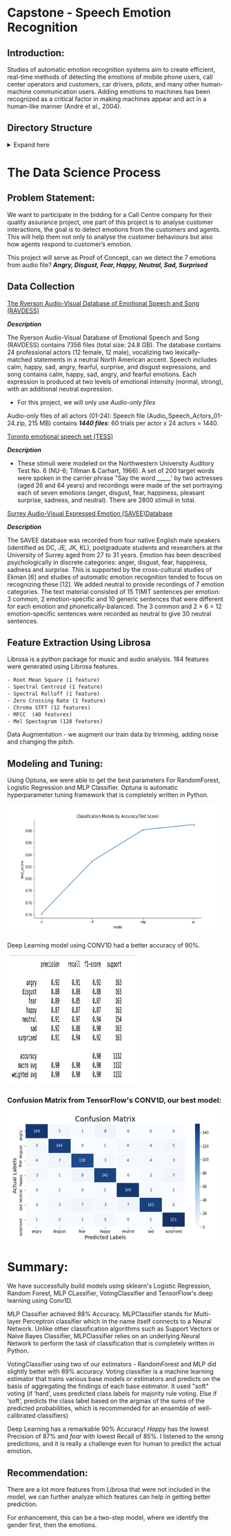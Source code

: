 # Capstone - Speech Emotion Recognition


## Introduction:

Studies of automatic emotion recognition systems aim to create efficient, real-time methods of detecting the emotions of mobile phone users, call center operators and customers, car drivers, pilots, and many other human-machine communication users. Adding emotions to machines has been recognized as a critical factor in making machines appear and act in a human-like manner (André et al., 2004).



## Directory Structure
<details>
  <summary>Expand here</summary>

```
Capstone - Speech Emotion Recognition
|__ 01-A EDA_VoiceSentiment-RAVDESS.ipynb
|__ 01-B EDA_VoiceSentiment-TESS.ipynb
|__ 01-C EDA_VoiceSentiment-SAVEES.ipynb
|__ 02 VoiceSentiment-Feature_Extraction.ipynb
|__ 03-A SER_TraditionalML.ipynb
|__ 03-B SER_DeepLearning.ipynb
|__ 04-A VotingClass_Post-Model Testing.ipynb
|__ 04-B TF_Post-Model Testing.ipynb
|__ datasets
|   |__ train.csv      
|   |__ test.csv              
|__ README.md
|__ requirement.txt
```
</details>

# The Data Science Process

## Problem Statement:

We want to participate in the bidding for a Call Centre company for their quality assurance project, one part of this project is to analyse customer interactions,  the goal is to  detect emotions from  the customers and agents. This will help them  not only to analyse the customer behaviours but also how agents respond to customer’s emotion. 


This  project will serve as Proof of Concept, can we detect the 7 emotions from audio file?  ***Angry,  Disgust, Fear, Happy, Neutral, Sad, Surprised***

## Data Collection

[The Ryerson Audio-Visual Database of Emotional Speech and Song (RAVDESS)](https://zenodo.org/record/1188976#.YmlBpS8RoTs)

***Description***

The Ryerson Audio-Visual Database of Emotional Speech and Song (RAVDESS) contains 7356 files (total size: 24.8 GB). The database contains 24 professional actors (12 female, 12 male), vocalizing two lexically-matched statements in a neutral North American accent. Speech includes calm, happy, sad, angry, fearful, surprise, and disgust expressions, and song contains calm, happy, sad, angry, and fearful emotions. Each expression is produced at two levels of emotional intensity (normal, strong), with an additional neutral expression.

- For this project, we will only use *Audio-only files*

Audio-only files of all actors (01-24):
Speech file (Audio_Speech_Actors_01-24.zip, 215 MB) contains ***1440 files***: 60 trials per actor x 24 actors = 1440. 



[Toronto emotional speech set (TESS)](https://tspace.library.utoronto.ca/handle/1807/24487)

***Description***

- These stimuli were modeled on the Northwestern University Auditory Test No. 6 (NU-6; Tillman & Carhart, 1966). A set of 200 target words were spoken in the carrier phrase "Say the word _____' by two actresses (aged 26 and 64 years) and recordings were made of the set portraying each of seven emotions (anger, disgust, fear, happiness, pleasant surprise, sadness, and neutral). There are 2800 stimuli in total.


[Surrey Audio-Visual Expressed Emotion (SAVEE)Database](http://personal.ee.surrey.ac.uk/Personal/P.Jackson/SAVEE/Database.html)

***Description***

The SAVEE database was recorded from four native English male speakers (identified as DC, JE, JK, KL), postgraduate students and researchers at the University of Surrey aged from 27 to 31 years. Emotion has been described psychologically in discrete categories: anger, disgust, fear, happiness, sadness and surprise. This is supported by the cross-cultural studies of Ekman [6] and studies of automatic emotion recognition tended to focus on recognizing these [12]. We added neutral to provide recordings of 7 emotion categories. The text material consisted of 15 TIMIT sentences per emotion: 3 common, 2 emotion-specific and 10 generic sentences that were different for each emotion and phonetically-balanced. The 3 common and 2 × 6 = 12 emotion-specific sentences were recorded as neutral to give 30 neutral sentences. 


## Feature Extraction Using Librosa

Librosa is a python package for music and audio analysis. 184 features were generated using Librosa features.

       
    - Root Mean Square (1 feature)
    - Spectral Centroid (1 feature)
    - Spectral Rolloff (1 feature)
    - Zero Crossing Rate (1 feature)
    - Chroma STFT (12 features) 
    - MFCC  (40 features)
    - Mel Spectogram (128 features)

Data Augmentation - we augment our train data by trimming, adding noise and changing the pitch.


## Modeling and Tuning:

Using Optuna, we were able to get the best parameters For RandomForest, Logistic Regression and MLP Classifier.
Optuna is  automatic hyperparameter tuning framework that is completely written in Python.


<img  src="image/accuracy.png" width=500 height=300/>


Deep Learning model using CONV1D had a better accuracy of 90%.

<img  src="image/classifications.png" width=300 height=300/>


### Confusion Matrix from TensorFlow's CONV1D, our best model:


<img  src="image/conf_matrix_ser.png" width=500 height=300/>



# Summary:

We have successfully build  models using sklearn's Logistic Regression, Random Forest, MLP CLassifier, VotingClassifier and TensorFlow's deep learning using Conv1D.

MLP Classifier achieved  88% Accuracy. MLPClassifier stands for Multi-layer Perceptron classifier which in the name itself connects to a Neural Network. Unlike other classification algorithms such as Support Vectors or Naive Bayes Classifier, MLPClassifier relies on an underlying Neural Network to perform the task of classification that is completely written in Python.

VotingClassifier using two of our estimators -  RandomForest and MLP did slightly better with 89% accuracy. Voting classifier is a machine learning estimator that trains various base models or estimators and predicts on the basis of aggregating the findings of each base estimator. It used "soft" voting (if ‘hard’, uses predicted class labels for majority rule voting. Else if ‘soft’, predicts the class label based on the argmax of the sums of the predicted probabilities, which is recommended for an ensemble of well-calibrated classifiers)


Deep Learning has a remarkable 90% Accuracy! *Happy* has the lowest Precision of 87% and *fear* with lowest Recall of 85%. I listened to the wrong predictions, and it is really a challenge even for human to predict the actual emotion.



## Recommendation:

There are a lot more features from Librosa that were not included in the model, we can further analyze which features can help in getting better prediction.

For enhancement, this can be a two-step model, where we identify the gender first, then the emotions.





